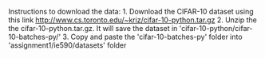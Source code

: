 Instructions to download the data:
	1. Download the CIFAR-10 dataset using this link
		http://www.cs.toronto.edu/~kriz/cifar-10-python.tar.gz
	2. Unzip the the cifar-10-python.tar.gz. It will save the dataset in 'cifar-10-python/cifar-10-batches-py/'
	3. Copy and paste the 'cifar-10-batches-py' folder into 'assignment1/ie590/datasets' folder